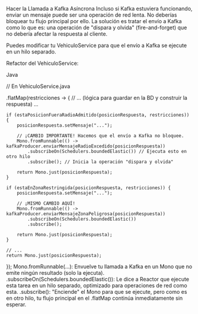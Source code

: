 Hacer la Llamada a Kafka Asíncrona
Incluso si Kafka estuviera funcionando, enviar un mensaje puede ser una operación de red lenta. No deberías bloquear tu flujo principal por ello. La solución es tratar el envío a Kafka como lo que es: una operación de "dispara y olvida" (fire-and-forget) que no debería afectar la respuesta al cliente.

Puedes modificar tu VehiculoService para que el envío a Kafka se ejecute en un hilo separado.

Refactor del VehiculoService:

Java

// En VehiculoService.java

.flatMap(restricciones -> {
// ... (lógica para guardar en la BD y construir la respuesta) ...

    if (estaPosicionFueraRadioAdmitido(posicionRespuesta, restricciones)) {
        posicionRespuesta.setMensaje("...");
        
        // ¡CAMBIO IMPORTANTE! Hacemos que el envío a Kafka no bloquee.
        Mono.fromRunnable(() -> kafkaProducer.enviarMensajeRadioExcedido(posicionRespuesta))
            .subscribeOn(Schedulers.boundedElastic()) // Ejecuta esto en otro hilo
            .subscribe(); // Inicia la operación "dispara y olvida"

        return Mono.just(posicionRespuesta);
    }

    if (estaEnZonaRestringida(posicionRespuesta, restricciones)) {
        posicionRespuesta.setMensaje("...");
        
        // ¡MISMO CAMBIO AQUÍ!
        Mono.fromRunnable(() -> kafkaProducer.enviarMensajeZonaPeligrosa(posicionRespuesta))
            .subscribeOn(Schedulers.boundedElastic())
            .subscribe();

        return Mono.just(posicionRespuesta);
    }

    // ...
    return Mono.just(posicionRespuesta);
});
Mono.fromRunnable(...): Envuelve tu llamada a Kafka en un Mono que no emite ningún resultado (solo la ejecuta).
.subscribeOn(Schedulers.boundedElastic()): Le dice a Reactor que ejecute esta tarea en un hilo separado, optimizado para operaciones de red como esta.
.subscribe(): "Enciende" el Mono para que se ejecute, pero como es en otro hilo, tu flujo principal en el .flatMap continúa inmediatamente sin esperar.